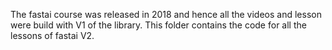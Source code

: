 The fastai course was released in 2018 and hence all the videos and lesson were build with V1 of the library.
This folder contains the code for all the lessons of fastai V2.
